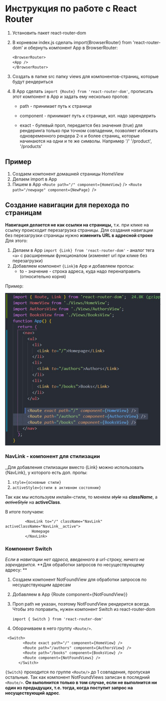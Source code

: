 # Инструкция по работе с React Router

1. Установить пакет react-router-dom
2. В корневом index.js сделать import{BrowserRouter} from 'react-router-dom' и
   обернуть компонент App в BrowserRouter:

   ```
   <BrowserRouter>
   <App />
   </BrowserRouter>
   ```

3. Создать в папке src папку views для компонентов-страниц, которые будут
   рендериться

4. В App сделать `import {Route} from 'react-router-dom'`, прописать этот
   компонент в App и задать ему несколько пропов:

   - path - принимает путь к странице
   - component - принимает путь к странице, кот. надо зарендерить

   - exact - булевый проп, передается без значения (true) для рендеринга только
     при точном совпадении, позволяет избежать одновременного рендера 2-х и
     более страниц, которые начинаются на одни и те же символы. Например '/'
     '/product', '/products'

## Пример

1. Создаем компонент домашней страницы HomeView
2. Делаем import в App
3. Пишем в App `<Route path="/" component={HomeView}` />
   `<Route path="/newpage" component={NewPage} `/>

## Создание навигации для перехода по страницам

**Навигация делается не как ссылки на страницы,** т.к. при клике на ссылку
происходит перезагрузка страницы. Для создания навигации без перезагрузки
страницы нужно **изменить URL в адресной строке** Для этого:

1. Делаем в App `import {Link} from 'react-router-dom'` - аналог тега `<a>` с
   расширенным функционалом (изменяет url при клике без перезагрузки)
2. Добавляем компонент `{Link}`в App и добавляем пропсы:
   - to - значение - строка адреса, куда надо перенаправить (относительно корня)

Пример:

![Пример](./img/example.jpg)

### NavLink - компонент для стилизации

\_Для добавления стилизации вместо {Link} можно использовать {NavLink}, у
которого есть доп. пропы:

1. `style={основные стили}`
2. `activeStyle={стили в активном состоянии}`

Так как мы используем инлайн-стили, то меняем _~~style~~_ на **_className_**, а
_~~activeStyle~~_ на **activeClass**.

В итоге получаем:

```
         <NavLink to="/" className="NavLink" activeClassName="NavLink__active">
            Homepage
         </NavLink>
```

### Компонент Switch

_Если в навигации нет адреса, введенного в url-строку, ничего не зарендерится._
**Для обработки запросов по несуществующему адресу: **

1. Создаем компонент NotFoundView для обработки запросов по несуществующим
   адресам
2. Добавляем в App {Route component={NotFoundView}}
3. Проп path не указан, поэтому NotFoundView рендерится всегда. Чтобы это
   поправить, нужен компонент Switch из react-router-dom

   `import { Switch } from 'react-router-dom'`

4. Оборачиваем в него группу `<Route/>`.

```
 <Switch>
        <Route exact path="/" component={HomeView} />
        <Route path="/authors" component={AuthorsView} />
        <Route path="/books" component={BooksView} />
        <Route component={NotFoundViews} />
      </Switch>
```

`{Switch}` проходится по группе `<Route/>` до 1 совпадения, пропуская остальные.
Так как компонент NotFoundViews записан в последний `<Route/>`. **Он выполнится
только в том случае, если не выполнится ни один из предыдущих, т.е. тогда, когда
поступит запрос на несуществующий адрес**.
